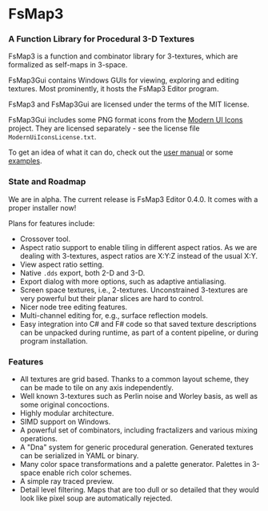 # FsMap3

### A Function Library for Procedural 3-D Textures

FsMap3 is a function and combinator library for 3-textures, which are formalized as self-maps in 3-space.

FsMap3Gui contains Windows GUIs for viewing, exploring and editing textures. Most prominently, it hosts the FsMap3 Editor program.

FsMap3 and FsMap3Gui are licensed under the terms of the MIT license.

FsMap3Gui includes some PNG format icons from the [Modern UI Icons](http://modernuiicons.com/) project. They are licensed separately - see the license file `ModernUiIconsLicense.txt`.

To get an idea of what it can do, check out the [user manual](https://cdn.rawgit.com/SamiPerttu/FsMap3/master/docs/UserGuide.html) or some [examples](https://github.com/SamiPerttu/FsMap3/tree/master/docs/examples).

### State and Roadmap

We are in alpha. The current release is FsMap3 Editor 0.4.0. It comes with a proper installer now!

Plans for features include:

* Crossover tool.
* Aspect ratio support to enable tiling in different aspect ratios. As we are dealing with 3-textures, aspect ratios are X:Y:Z instead of the usual X:Y.
* View aspect ratio setting.
* Native `.dds` export, both 2-D and 3-D.
* Export dialog with more options, such as adaptive antialiasing.
* Screen space textures, i.e., 2-textures. Unconstrained 3-textures are very powerful but their planar slices are hard to control.
* Nicer node tree editing features.
* Multi-channel editing for, e.g., surface reflection models.
* Easy integration into C# and F# code so that saved texture descriptions can be unpacked during runtime, as part of a content pipeline, or during program installation.

### Features

* All textures are grid based. Thanks to a common layout scheme, they can be made to tile on any axis independently.
* Well known 3-textures such as Perlin noise and Worley basis, as well as some original concoctions.
* Highly modular architecture.
* SIMD support on Windows.
* A powerful set of combinators, including fractalizers and various mixing operations.
* A "Dna" system for generic procedural generation. Generated textures can be serialized in YAML or binary.
* Many color space transformations and a palette generator. Palettes in 3-space enable rich color schemes.
* A simple ray traced preview.
* Detail level filtering. Maps that are too dull or so detailed that they would look like pixel soup are automatically rejected.
